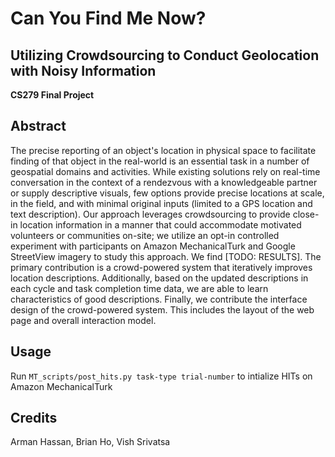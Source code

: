 # Can You Find Me Now?
## Utilizing Crowdsourcing to Conduct Geolocation with Noisy Information
**CS279 Final Project**

## Abstract
The precise reporting of an object's location in physical space to facilitate finding of that object in the real-world is an essential task in a number of geospatial domains and activities. While existing solutions rely on real-time conversation in the context of a rendezvous with a knowledgeable partner or supply descriptive visuals, few options provide precise locations at scale, in the field, and with minimal original inputs (limited to a GPS location and text description). Our approach leverages crowdsourcing to provide close-in location information in a manner that could accommodate motivated volunteers or communities on-site; we utilize an opt-in controlled experiment with participants on Amazon MechanicalTurk and Google StreetView imagery to study this approach. We find [TODO: RESULTS]. The primary contribution is a crowd-powered system that iteratively improves location descriptions. Additionally, based on the updated descriptions in each cycle and task completion time data, we are able to learn characteristics of good descriptions. Finally, we contribute the interface design of the crowd-powered system. This includes the layout of the web page and overall interaction model.

## Usage
Run `MT_scripts/post_hits.py task-type trial-number` to intialize HITs on Amazon MechanicalTurk

## Credits
Arman Hassan, Brian Ho, Vish Srivatsa
